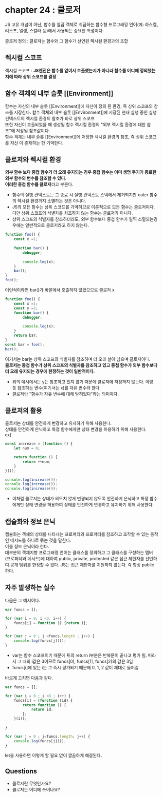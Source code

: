 # chapter 24 : 클로저
JS 고유 개념이 아닌, 함수를 일급 객체로 취급하는 함수형 프로그래밍 언어(예: 하스켈, 리스프, 얼랭, 스칼라 등)에서 사용되는 중요한 특성이다.

클로저 정의 : 클로저는 함수와 그 함수가 선언된 렉시컬 환경과의 조합

## 렉시컬 스코프
렉시컬 스코프 : **JS엔진은 함수를 얻이서 호출했는지가 아니라 함수를 어디에 정의했는지에 따라 상위 스코프를 결정**

## 함수 객체의 내부 슬롯 [[Environment]]
함수는 자신의 내부 슬롯 [[Environment]]에 자신이 정의 된 환경, 즉 상위 스코프의 참조를 저장한다.
함수 객체의 내부 슬롯 [[Environment]]에 저장된 현재 실행 중인 실행 컨텍스트의 렉시컬 환경의 참조가 바로 상위 스코프  
또한 자신이 호출되었을 때 생성될 함수 렉시컬 환경의 "외부 렉시컬 환경에 대한 참조"에 저장될 참조값이다.  
함수 객체는 내부 슬롯 [[Environment]]에 저장한 렉시컬 환경의 참조, 즉 상위 스코프를 자신 이 존재하는 한 기억한다.

## 클로저와 렉시컬 환경
**외부 함수 보다 중첩 함수가 더 오래 유지되는 경우 중첩 함수는 이미 생명 주기가 종료한 외부 함수의 변수를 참조할 수 있다.**  
**이러한 중첩 함수를 클로저**라고 부른다.  
- 함수의 실행 컨텍스트는 그 종료 시 실행 컨텍스트 스택에서 제거되지만 outer 함수의 렉시컬 환경까지 소멸하는 것은 아니다.
- JS의 모든 함수는 상위 스코프를 기억하므로 이론적으로 모든 함수는 클로저이다. 다만 상위 스코프의 식별자를 차조하지 않는 함수는 클로저가 아니다.
- 상위 스코프의 식별자를 참조하더라도, 외부 함수보다 중첩 함수가 일찍 소멸되는경우에는 일반적으로 클로저라고 하지 않는다.
```js
function foo() {
    const x =1;
    
    function bar() {
        debugger;
        
        console.log(x);
    }
    bar();
}
foo();
```
이런식이라면 bar()가 바깥에서 호출하지 않았으므로 클로저 x  
```js
function foo() {
    const x =1;
    const y =2;
    function bar() {
        debugger;
        
        console.log(x);
    }
    return bar;
}
const bar = foo();
bar();
```
여기서는 bar는 상위 스코프의 식별자를 참조하며 더 오래 살아 남으며 클로저이다.  
**클로저는 중첩 함수가 상위 스코프의 식별자를 참조하고 있고 중첩 함수가 외부 함수보다 더 오래 유지되는 경우에 한정하는 것이 일반적이다.**  
- 위의 예시에서는 y는 참조하고 있지 않기 때문에 클로저에 저장하지 않는다. 이렇 듯 참조하는 변수(여기서는 x)를 자유 변수라 한다.
- 클로저란 "함수가 자유 변수에 대해 닫혀있다"라는 의미이다.

## 클로저의 활용
클로저는 상태를 안전하게 변경하고 유지하기 위해 사용한다.  
상태를 안전하게 은닉하고 특정 함수에게만 상태 변경을 허용하기 위해 사용한다.  
ex)
```js
const increase = (function () {
    let num = 0;

    return function () {
        return ++num;
    }
}());

console.log(increase());
console.log(increase());
console.log(increase());
```
- 이처럼 클로저는 상태가 의도치 않게 변경되지 않도록 안전하게 은닉하고 특정 함수에게만 상태 변경을 허용하여 상태를 안전하게 변경하고 유지하기 위해 사용한다.

## 캡슐화와 정보 은닉
캡슐화는 객체의 상태를 나타내는 프로퍼티와 프로퍼티를 참조하고 조작할 수 있는 동작인 메서드를 하나로 묶는 것을 말한다.  
이를 정보 은닉이라 한다.  
대부분의 객체지향 프로그래밍 언어는 클래스를 정의하고 그 클래스를 구성하는 멤버(프로퍼티와 메서드)에 대하여 public, private, protected 같은 접근 제한자를 선언하여 공개 범위를 한정할 수 있다.
JS는 접근 제한자를 지원하지 않는다. 즉 항상 public 하다.

## 자주 발생하는 실수
다음은 그 예시이다.
```js
var funcs = [];

for (var i = 0; i <3; i++) {
    funcs[i] = function () {return i};
}

for (var j = 0 ; j <funcs.length ; j++) {
    console.log(funcs[j]());
}
```
- var는 함수 스코프이기 때문에 뒤의 return i부분은 반복문이 끝나고 평가 됨. 따라서 그 때의 i값은 3이므로 funcs[0], funcs[1], funcs[2]의 값은 3임
- funcs[i]에 있는 i는 그 즉시 평가되기 때문에 0, 1, 2 값이 제대로 들어감  

바르게 고치면 다음과 같다.
```js
var funcs = [];

for (var i = 0 ; i <3 ; i++) {
    funcs[i] = (function (id) {
        return function () {
            return id;
        };
    }(i));
    
}

for (var j = 0 ; j<funcs.length; j++) {
    console.log(funcs[j]());
}
```
let을 사용하면 이렇게 할 필요 없이 깔끔하게 해결된다.

## Questions
- 클로저란 무엇인가요?
- 클로저는 어디에 쓰이나요?
